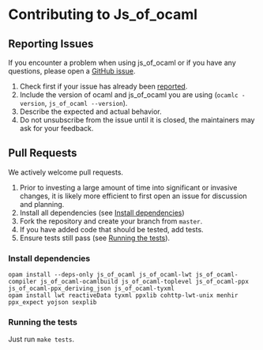 # Contributing to Js_of_ocaml

## Reporting Issues

If you encounter a problem when using js_of_ocaml or if you have any questions, please open a [GitHub issue](https://github.com/ocsigen/js_of_ocaml/issues/).

1. Check first if your issue has already been [reported](https://github.com/ocsigen/js_of_ocaml/issues/).
2. Include the version of ocaml and js_of_ocaml you are using (`ocamlc -version`, `js_of_ocaml --version`).
3. Describe the expected and actual behavior.
4. Do not unsubscribe from the issue until it is closed, the maintainers may ask for your feedback.

## Pull Requests

We actively welcome pull requests.

1. Prior to investing a large amount of time into significant or invasive changes, it is likely more efficient to first open an issue for discussion and planning.
2. Install all dependencies (see [Install dependencies](#install-dependencies))
3. Fork the repository and create your branch from `master`.
4. If you have added code that should be tested, add tests.
5. Ensure tests still pass (see [Running the tests](#running-the-tests)).


### Install dependencies
```
opam install --deps-only js_of_ocaml js_of_ocaml-lwt js_of_ocaml-compiler js_of_ocaml-ocamlbuild js_of_ocaml-toplevel js_of_ocaml-ppx js_of_ocaml-ppx_deriving_json js_of_ocaml-tyxml
opam install lwt reactiveData tyxml ppxlib cohttp-lwt-unix menhir ppx_expect yojson sexplib
```

### Running the tests

Just run `make tests`.
